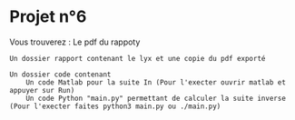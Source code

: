 # Projet n°6

Vous trouverez : 
	Le pdf du rappoty

	Un dossier rapport contenant le lyx et une copie du pdf exporté
	
	Un dossier code contenant 
		Un code Matlab pour la suite In (Pour l'execter ouvrir matlab et appuyer sur Run)
		Un code Python "main.py" permettant de calculer la suite inverse (Pour l'execter faites python3 main.py ou ./main.py)
